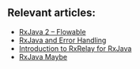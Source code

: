 ## Relevant articles:

- [RxJava 2 – Flowable](http://www.baeldung.com/rxjava-2-flowable)
- [RxJava and Error Handling](http://www.baeldung.com/rxjava-error-handling)
- [Introduction to RxRelay for RxJava](http://www.baeldung.com/rx-relay)
- [RxJava Maybe](http://www.baeldung.com/rxjava-maybe)